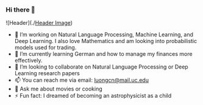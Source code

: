 ### Hi there 👋
<!-- ![alt text](https://github.com/CatLuong0106/CatLuong0106/blob/main/background.png) -->
![Header](./[Header Image](https://github.com/CatLuong0106/CatLuong0106/blob/main/background.png))

- 🔭 I’m working on Natural Language Processing, Machine Learning, and Deep Learning. I also love Mathematics and am looking into probabilistic models used for trading. 
- 🌱 I’m currently learning German and how to manage my finances more effectively. 
- 👯 I’m looking to collaborate on Natural Language Processing or Deep Learning research papers
- 📫 You can reach me via email: luongcn@mail.uc.edu
- 💬 Ask me about movies or cooking
- ⚡ Fun fact: I dreamed of becoming an astrophysicist as a child
<!--
**CatLuong0106/CatLuong0106** is a ✨ _special_ ✨ repository because its `README.md` (this file) appears on your GitHub profile.

Here are some ideas to get you started:

- 🔭 I’m currently working on ...
- 🌱 I’m currently learning ...
- 👯 I’m looking to collaborate on ...
- 🤔 I’m looking for help with ...
- 💬 Ask me about ...
- 📫 How to reach me: ...
- 😄 Pronouns: ...
- ⚡ Fun fact: ...
-->
